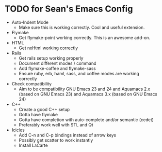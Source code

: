 TODO for Sean's Emacs Config
============================

* Auto-Indent Mode
    * Make sure this is working correctly. Cool and useful extension.
* Flymake
    * Get flymake-point working correctly. This is an awesome add-on.
* HTML
    * Get nxHtml working correctly
* Rails
    * Get rails setup working properly
    * Document different modes / command
    * Add flymake-coffee and flymake-sass
    * Ensure ruby, erb, haml, sass, and coffee modes are working correctly
* Check compatibility
    * Aim to be compatibility GNU Emacs 23 and 24 and Aquamacs 2.x (based on GNU Emacs 23) and Aquamacs 3.x (based on GNU Emacs 24)
* C++
    * Create a good C++ setup
    * Gotta have flymake
    * Gotta have completion with auto-complete and/or semantic (cedet)
    * Preferably work well with STL and Qt
* Icicles
    * Add C-n and C-p bindings instead of arrow keys
    * Possibly get scatter to work instantly
    * Install LaCarte
